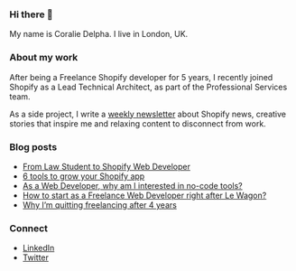 ### Hi there 👋

My name is Coralie Delpha. I live in London, UK.

### About my work

After being a Freelance Shopify developer for 5 years, I recently joined Shopify as a Lead Technical Architect, as part of the Professional Services team.

As a side project, I write a [weekly newsletter](https://coraliedelpha.beehiiv.com/) about Shopify news, creative stories that inspire me and relaxing content to disconnect from work.

### Blog posts

- [From Law Student to Shopify Web Developer](https://www.coraliedelpha.fr/blog/from-law-student-to-shopify-web-developer)
- [6 tools to grow your Shopify app](https://www.coraliedelpha.fr/blog/6-tools-to-grow-your-shopify-app)
- [As a Web Developer, why am I interested in no-code tools?](https://www.coraliedelpha.fr/blog/as-a-web-developer-why-am-i-interested-in-no-code-tools)
- [How to start as a Freelance Web Developer right after Le Wagon?](https://www.coraliedelpha.fr/blog/how-to-start-as-a-freelance-web-developer-right-after-le-wagon)
- [Why I’m quitting freelancing after 4 years](https://www.coraliedelpha.fr/blog/why-im-quitting-freelancing-after-4-years)

### Connect

- [LinkedIn](https://www.linkedin.com/in/coralie-delpha/)
- [Twitter](https://twitter.com/nomad_maker)

